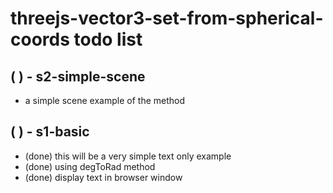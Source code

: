 # threejs-vector3-set-from-spherical-coords todo list

## ( ) - s2-simple-scene
* a simple scene example of the method

## ( ) - s1-basic
* (done) this will be a very simple text only example
* (done) using degToRad method
* (done) display text in browser window
